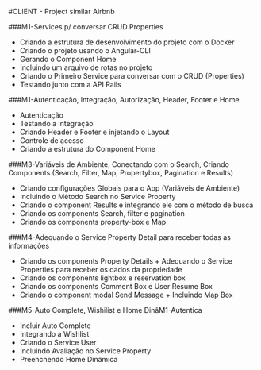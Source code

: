 #CLIENT - Project similar Airbnb


###M1-Services p/ conversar CRUD Properties
* Criando a estrutura de desenvolvimento do projeto com o Docker
* Criando o projeto usando o Angular-CLI
* Gerando o Component Home
* Incluindo um arquivo de rotas no projeto
* Criando o Primeiro Service para conversar com o CRUD (Properties)
* Testando junto com a API Rails

###M1-Autenticação, Integração, Autorização, Header, Footer e Home
* Autenticação
* Testando a integração
* Criando Header e Footer e injetando o Layout
* Controle de acesso
* Criando a estrutura do Component Home

###M3-Variáveis de Ambiente, Conectando com o Search, Criando Components (Search, Filter, Map, Propertybox, Pagination e Results)
* Criando configurações Globais para o App (Variáveis de Ambiente)
* Incluindo o Método Search no Service Property
* Criando o component Results e integrando ele com o método de busca
* Criando os components Search, filter e pagination
* Criando os components property-box e Map

###M4-Adequando o Service Property Detail para receber todas as informações
* Criando os components Property Details + Adequando o Service Properties para receber os dados da propriedade
* Criando os components lightbox e reservation box
* Criando os components Comment Box e User Resume Box
* Criando o component modal Send Message + Incluindo Map Box

###M5-Auto Complete, Wishilist e Home DinâM1-Autentica
* Incluir Auto Complete
* Integrando a Wishlist
* Criando o Service User
* Incluindo Avaliação no Service Property
* Preenchendo Home Dinâmica
